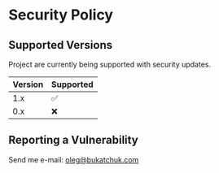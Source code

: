 # Security Policy

## Supported Versions

Project are currently being supported with security updates.

| Version | Supported          |
| ------- | ------------------ |
|   1.x   | :white_check_mark: |
|   0.x   | :x:                |


## Reporting a Vulnerability

Send me e-mail: oleg@bukatchuk.com
